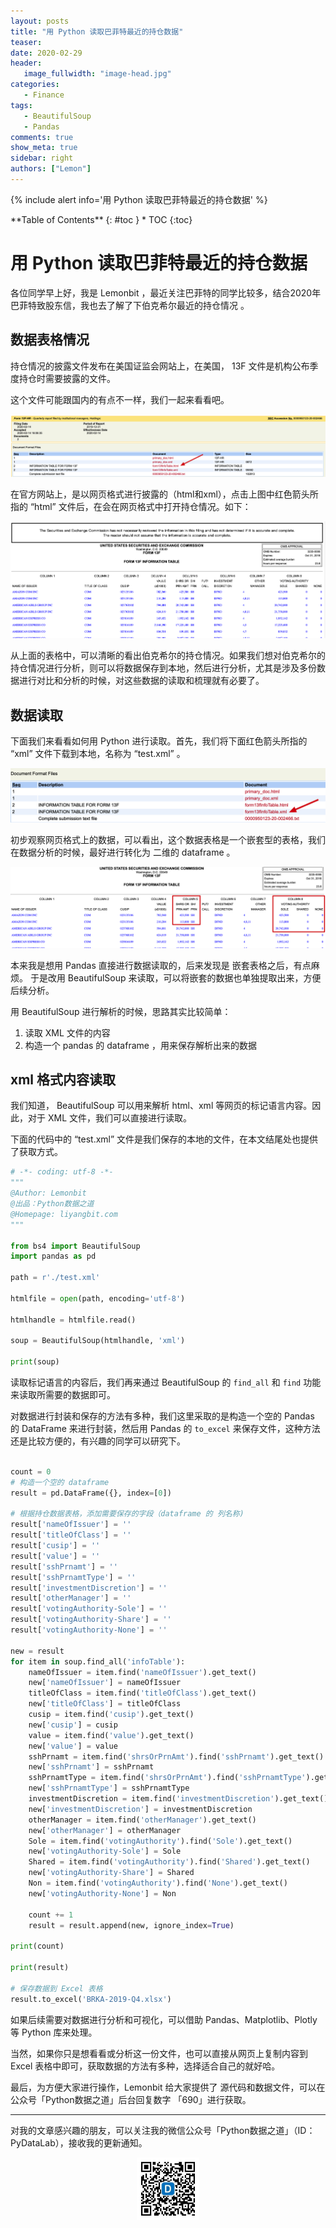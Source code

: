 ```yaml
---
layout: posts
title: "用 Python 读取巴菲特最近的持仓数据"
teaser:
date: 2020-02-29
header:
   image_fullwidth: "image-head.jpg"
categories:
   - Finance
tags:    
   - BeautifulSoup
   - Pandas    
comments: true
show_meta: true
sidebar: right
authors: ["Lemon"]
---
```


{% include alert info='用 Python 读取巴菲特最近的持仓数据' %}

<div class="panel radius" markdown="1">
**Table of Contents**
{: #toc }
*  TOC
{:toc}
</div>

# 用 Python 读取巴菲特最近的持仓数据

各位同学早上好，我是 Lemonbit ，最近关注巴菲特的同学比较多，结合2020年巴菲特致股东信，我也去了解了下伯克希尔最近的持仓情况 。

## 数据表格情况

持仓情况的披露文件发布在美国证监会网站上，在美国， 13F 文件是机构公布季度持仓时需要披露的文件。

这个文件可能跟国内的有点不一样，我们一起来看看吧。

![下载页面](/images/posts/20200229-py-Buffett/1.png)

在官方网站上，是以网页格式进行披露的（html和xml），点击上图中红色箭头所指的 “html” 文件后，在会在网页格式中打开持仓情况。如下：

![网页情况](/images/posts/20200229-py-Buffett/2.png)

从上面的表格中，可以清晰的看出伯克希尔的持仓情况。如果我们想对伯克希尔的持仓情况进行分析，则可以将数据保存到本地，然后进行分析，尤其是涉及多份数据进行对比和分析的时候，对这些数据的读取和梳理就有必要了。

## 数据读取

下面我们来看看如何用 Python 进行读取。首先，我们将下面红色箭头所指的 “xml” 文件下载到本地，名称为 “test.xml” 。

![本地文件](/images/posts/20200229-py-Buffett/3.png)

初步观察网页格式上的数据，可以看出，这个数据表格是一个嵌套型的表格，我们在数据分析的时候，最好进行转化为 二维的 dataframe 。

![数据格式](/images/posts/20200229-py-Buffett/4.png)

本来我是想用 Pandas 直接进行数据读取的，后来发现是 嵌套表格之后，有点麻烦。 于是改用 BeautifulSoup 来读取，可以将嵌套的数据也单独提取出来，方便后续分析。

用 BeautifulSoup 进行解析的时候，思路其实比较简单：

1. 读取 XML 文件的内容
2. 构造一个 pandas 的 dataframe ，用来保存解析出来的数据

## xml 格式内容读取

我们知道， BeautifulSoup 可以用来解析 html、xml 等网页的标记语言内容。因此，对于 XML 文件，我们可以直接进行读取。

下面的代码中的 “test.xml” 文件是我们保存的本地的文件，在本文结尾处也提供了获取方式。

```python
# -*- coding: utf-8 -*-
"""
@Author: Lemonbit
@出品：Python数据之道
@Homepage: liyangbit.com
"""

from bs4 import BeautifulSoup
import pandas as pd

path = r'./test.xml'

htmlfile = open(path, encoding='utf-8')

htmlhandle = htmlfile.read()

soup = BeautifulSoup(htmlhandle, 'xml')

print(soup)
```

读取标记语言的内容后，我们再来通过 BeautifulSoup 的 `find_all` 和 `find` 功能来读取所需要的数据即可。

对数据进行封装和保存的方法有多种，我们这里采取的是构造一个空的 Pandas 的 DataFrame 来进行封装，然后用 Pandas 的 `to_excel` 来保存文件，这种方法还是比较方便的，有兴趣的同学可以研究下。

```python

count = 0
# 构造一个空的 dataframe
result = pd.DataFrame({}, index=[0])

# 根据持仓数据表格，添加需要保存的字段（dataframe 的 列名称)
result['nameOfIssuer'] = ''
result['titleOfClass'] = ''
result['cusip'] = ''
result['value'] = ''
result['sshPrnamt'] = ''
result['sshPrnamtType'] = ''
result['investmentDiscretion'] = ''
result['otherManager'] = ''
result['votingAuthority-Sole'] = ''
result['votingAuthority-Share'] = ''
result['votingAuthority-None'] = ''

new = result
for item in soup.find_all('infoTable'):
    nameOfIssuer = item.find('nameOfIssuer').get_text()
    new['nameOfIssuer'] = nameOfIssuer
    titleOfClass = item.find('titleOfClass').get_text()
    new['titleOfClass'] = titleOfClass
    cusip = item.find('cusip').get_text()
    new['cusip'] = cusip
    value = item.find('value').get_text()
    new['value'] = value
    sshPrnamt = item.find('shrsOrPrnAmt').find('sshPrnamt').get_text()
    new['sshPrnamt'] = sshPrnamt
    sshPrnamtType = item.find('shrsOrPrnAmt').find('sshPrnamtType').get_text()
    new['sshPrnamtType'] = sshPrnamtType
    investmentDiscretion = item.find('investmentDiscretion').get_text()
    new['investmentDiscretion'] = investmentDiscretion
    otherManager = item.find('otherManager').get_text()
    new['otherManager'] = otherManager
    Sole = item.find('votingAuthority').find('Sole').get_text()
    new['votingAuthority-Sole'] = Sole
    Shared = item.find('votingAuthority').find('Shared').get_text()
    new['votingAuthority-Share'] = Shared
    Non = item.find('votingAuthority').find('None').get_text()
    new['votingAuthority-None'] = Non

    count += 1
    result = result.append(new, ignore_index=True)

print(count)

print(result)

# 保存数据到 Excel 表格
result.to_excel('BRKA-2019-Q4.xlsx')
```

如果后续需要对数据进行分析和可视化，可以借助 Pandas、Matplotlib、Plotly 等 Python 库来处理。

当然，如果你只是想看看或分析这一份文件，也可以直接从网页上复制内容到 Excel 表格中即可，获取数据的方法有多种，选择适合自己的就好哈。

最后，为方便大家进行操作，Lemonbit 给大家提供了 源代码和数据文件，可以在公众号「Python数据之道」后台回复数字 「690」进行获取。

---

对我的文章感兴趣的朋友，可以关注我的微信公众号「Python数据之道」（ID：PyDataLab），接收我的更新通知。

<div align="center">
    <img src="/images/qrcode.jpg" width="20%">
</div>
